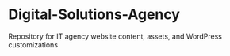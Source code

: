 # Digital-Solutions-Agency
Repository for IT agency website content, assets, and WordPress customizations
